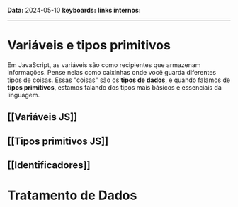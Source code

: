 
**Data:** 2024-05-10
**keyboards:** 
**links internos:** 
___

# Variáveis e tipos primitivos

Em JavaScript, as variáveis são como recipientes que armazenam informações. Pense nelas como caixinhas onde você guarda diferentes tipos de coisas. Essas "coisas" são os **tipos de dados**, e quando falamos de **tipos primitivos**, estamos falando dos tipos mais básicos e essenciais da linguagem.

## [[Variáveis JS]]

## [[Tipos primitivos JS]] 

## [[Identificadores]] 


# Tratamento de Dados





